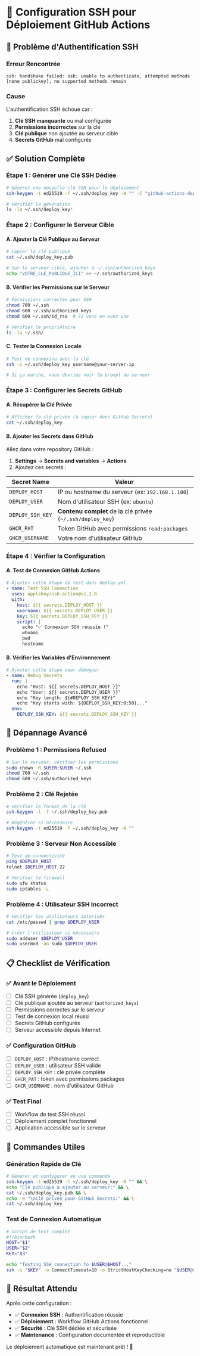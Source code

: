 # 🔐 Configuration SSH pour Déploiement GitHub Actions

## 🚨 Problème d'Authentification SSH

### **Erreur Rencontrée**
```
ssh: handshake failed: ssh: unable to authenticate, attempted methods [none publickey], no supported methods remain
```

### **Cause**
L'authentification SSH échoue car :
1. **Clé SSH manquante** ou mal configurée
2. **Permissions incorrectes** sur la clé
3. **Clé publique** non ajoutée au serveur cible
4. **Secrets GitHub** mal configurés

## ✅ Solution Complète

### **Étape 1 : Générer une Clé SSH Dédiée**

```bash
# Générer une nouvelle clé SSH pour le déploiement
ssh-keygen -t ed25519 -f ~/.ssh/deploy_key -N "" -C "github-actions-deploy"

# Vérifier la génération
ls -la ~/.ssh/deploy_key*
```

### **Étape 2 : Configurer le Serveur Cible**

#### **A. Ajouter la Clé Publique au Serveur**
```bash
# Copier la clé publique
cat ~/.ssh/deploy_key.pub

# Sur le serveur cible, ajouter à ~/.ssh/authorized_keys
echo "VOTRE_CLE_PUBLIQUE_ICI" >> ~/.ssh/authorized_keys
```

#### **B. Vérifier les Permissions sur le Serveur**
```bash
# Permissions correctes pour SSH
chmod 700 ~/.ssh
chmod 600 ~/.ssh/authorized_keys
chmod 600 ~/.ssh/id_rsa  # si vous en avez une

# Vérifier le propriétaire
ls -la ~/.ssh/
```

#### **C. Tester la Connexion Locale**
```bash
# Test de connexion avec la clé
ssh -i ~/.ssh/deploy_key username@your-server-ip

# Si ça marche, vous devriez voir le prompt du serveur
```

### **Étape 3 : Configurer les Secrets GitHub**

#### **A. Récupérer la Clé Privée**
```bash
# Afficher la clé privée (à copier dans GitHub Secrets)
cat ~/.ssh/deploy_key
```

#### **B. Ajouter les Secrets dans GitHub**

Allez dans votre repository GitHub :
1. **Settings** → **Secrets and variables** → **Actions**
2. Ajoutez ces secrets :

| Secret Name | Valeur |
|-------------|--------|
| `DEPLOY_HOST` | IP ou hostname du serveur (ex: `192.168.1.100`) |
| `DEPLOY_USER` | Nom d'utilisateur SSH (ex: `ubuntu`) |
| `DEPLOY_SSH_KEY` | **Contenu complet** de la clé privée (`~/.ssh/deploy_key`) |
| `GHCR_PAT` | Token GitHub avec permissions `read:packages` |
| `GHCR_USERNAME` | Votre nom d'utilisateur GitHub |

### **Étape 4 : Vérifier la Configuration**

#### **A. Test de Connexion GitHub Actions**
```yaml
# Ajouter cette étape de test dans deploy.yml
- name: Test SSH Connection
  uses: appleboy/ssh-action@v1.2.0
  with:
    host: ${{ secrets.DEPLOY_HOST }}
    username: ${{ secrets.DEPLOY_USER }}
    key: ${{ secrets.DEPLOY_SSH_KEY }}
    script: |
      echo "✅ Connexion SSH réussie !"
      whoami
      pwd
      hostname
```

#### **B. Vérifier les Variables d'Environnement**
```yaml
# Ajouter cette étape pour déboguer
- name: Debug Secrets
  run: |
    echo "Host: ${{ secrets.DEPLOY_HOST }}"
    echo "User: ${{ secrets.DEPLOY_USER }}"
    echo "Key length: ${#DEPLOY_SSH_KEY}"
    echo "Key starts with: ${DEPLOY_SSH_KEY:0:50}..."
  env:
    DEPLOY_SSH_KEY: ${{ secrets.DEPLOY_SSH_KEY }}
```

## 🔧 Dépannage Avancé

### **Problème 1 : Permissions Refused**
```bash
# Sur le serveur, vérifier les permissions
sudo chown -R $USER:$USER ~/.ssh
chmod 700 ~/.ssh
chmod 600 ~/.ssh/authorized_keys
```

### **Problème 2 : Clé Rejetée**
```bash
# Vérifier le format de la clé
ssh-keygen -l -f ~/.ssh/deploy_key.pub

# Régénérer si nécessaire
ssh-keygen -t ed25519 -f ~/.ssh/deploy_key -N ""
```

### **Problème 3 : Serveur Non Accessible**
```bash
# Test de connectivité
ping $DEPLOY_HOST
telnet $DEPLOY_HOST 22

# Vérifier le firewall
sudo ufw status
sudo iptables -L
```

### **Problème 4 : Utilisateur SSH Incorrect**
```bash
# Vérifier les utilisateurs autorisés
cat /etc/passwd | grep $DEPLOY_USER

# Créer l'utilisateur si nécessaire
sudo adduser $DEPLOY_USER
sudo usermod -aG sudo $DEPLOY_USER
```

## 📋 Checklist de Vérification

### **✅ Avant le Déploiement**
- [ ] Clé SSH générée (`deploy_key`)
- [ ] Clé publique ajoutée au serveur (`authorized_keys`)
- [ ] Permissions correctes sur le serveur
- [ ] Test de connexion local réussi
- [ ] Secrets GitHub configurés
- [ ] Serveur accessible depuis Internet

### **✅ Configuration GitHub**
- [ ] `DEPLOY_HOST` : IP/hostname correct
- [ ] `DEPLOY_USER` : utilisateur SSH valide
- [ ] `DEPLOY_SSH_KEY` : clé privée complète
- [ ] `GHCR_PAT` : token avec permissions packages
- [ ] `GHCR_USERNAME` : nom d'utilisateur GitHub

### **✅ Test Final**
- [ ] Workflow de test SSH réussi
- [ ] Déploiement complet fonctionnel
- [ ] Application accessible sur le serveur

## 🚀 Commandes Utiles

### **Génération Rapide de Clé**
```bash
# Générer et configurer en une commande
ssh-keygen -t ed25519 -f ~/.ssh/deploy_key -N "" && \
echo "Clé publique à ajouter au serveur:" && \
cat ~/.ssh/deploy_key.pub && \
echo -e "\nClé privée pour GitHub Secrets:" && \
cat ~/.ssh/deploy_key
```

### **Test de Connexion Automatique**
```bash
# Script de test complet
#!/bin/bash
HOST="$1"
USER="$2"
KEY="$3"

echo "Testing SSH connection to $USER@$HOST..."
ssh -i "$KEY" -o ConnectTimeout=10 -o StrictHostKeyChecking=no "$USER@$HOST" "echo 'SSH connection successful!'"
```

## 🎯 Résultat Attendu

Après cette configuration :
- ✅ **Connexion SSH** : Authentification réussie
- ✅ **Déploiement** : Workflow GitHub Actions fonctionnel
- ✅ **Sécurité** : Clé SSH dédiée et sécurisée
- ✅ **Maintenance** : Configuration documentée et reproductible

Le déploiement automatique est maintenant prêt ! 🚀
